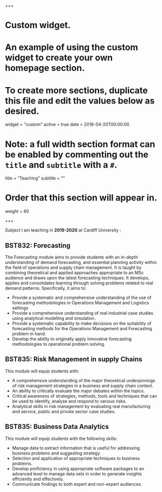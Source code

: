 +++
# Custom widget.
# An example of using the custom widget to create your own homepage section.
# To create more sections, duplicate this file and edit the values below as desired.
widget = "custom"
active = true
date = 2016-04-20T00:00:00

# Note: a full width section format can be enabled by commenting out the `title` and `subtitle` with a `#`.
title = "Teaching"
subtitle = ""

# Order that this section will appear in.
weight = 60

+++

Subject I am teaching in **2019-2020** at Cardiff University :

## BST832: Forecasting

The Forecasting module aims to provide students with an in-depth understanding of demand forecasting, and essential planning activity within the field of operations and supply chain management. It is taught by combining theoretical and applied approaches appropriate to an MSc audience and draws upon the latest forecasting techniques. It develops, applies and consolidates learning through solving problems related to real demand patterns. Specifically, it aims to:

*	Provide a systematic and comprehensive understanding of the use of forecasting methodologies in Operations Management and Logistics settings
*	Provide a comprehensive understanding of real industrial case studies using analytical modelling and simulation.
*	Provide a systematic capability to make decisions on the suitability of forecasting methods for the Operations Management and Forecasting problem in hand.
*	Develop the ability to originally apply innovative forecasting methodologies to operational problem solving.

## BST835: Risk Management in supply Chains

This module will equip students with:

*	A comprehensive understanding of the major theoretical underpinnings of risk management strategies in a business and supply chain context.
*	An ability to critically evaluate the major debates within the topics.
*	Critical awareness of strategies, methods, tools and techniques that can be used to identify, analyse and respond to various risks.
*	Analytical skills in risk management by evaluating real manufacturing and service, public and private sector case studies.

## BST835: Business Data Analytics

This module will equip students with the following skills:

* Manage data to extract information that is useful for addressing business problems and suggesting strategy.
* Selection and application of appropriate techniques to business problems.
* Develop proficiency in using appropriate software packages to an advanced level to manage data sets in order to generate insights efficiently and effectively.
* Communicate findings to both expert and non-expert audiences.
